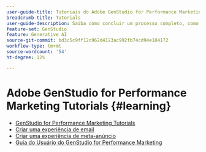 ```yaml
---
user-guide-title: Tutoriais do Adobe GenStudio for Performance Marketing
breadcrumb-title: Tutorials
user-guide-description: Saiba como concluir um processo completo, como criar uma experiência de email, seguindo os tutoriais do GenStudio for Performance Marketing.
feature-set: GenStudio
feature: Generative AI
source-git-commit: bd3c5c9ff12c962d4123ac992fb74cd94e184172
workflow-type: tm+mt
source-wordcount: '54'
ht-degree: 12%

---
```



# Adobe GenStudio for Performance Marketing Tutorials {#learning}

+ [GenStudio for Performance Marketing Tutorials](tutorials.md)
+ [Criar uma experiência de email](create-email-experience.md)
+ [Criar uma experiência de meta-anúncio](create-meta-ad.md)
+ [Guia do Usuário do GenStudio for Performance Marketing](https://experienceleague.adobe.com/docs/genstudio/user-guide/home.html)
